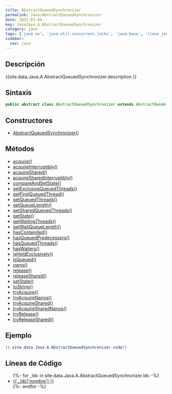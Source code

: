 ```yaml
---
title: AbstractQueuedSynchronizer
permalink: Java/AbstractQueuedSynchronizer
date: 2021-01-04
key: JavaJava.A.AbstractQueuedSynchronizer
category: java
tags: ['java se', 'java.util.concurrent.locks', 'java.base', 'clase java', 'Java 1.5']
sidebar: 
  nav: java
---
```


## Descripción
{{site.data.Java.A.AbstractQueuedSynchronizer.description }}

## Sintaxis
~~~java
public abstract class AbstractQueuedSynchronizer extends AbstractOwnableSynchronizer implements Serializable
~~~

## Constructores
* [AbstractQueuedSynchronizer()](/Java/AbstractQueuedSynchronizer/AbstractQueuedSynchronizer/)

## Métodos
* [acquire()](/Java/AbstractQueuedSynchronizer/acquire)
* [acquireInterruptibly()](/Java/AbstractQueuedSynchronizer/acquireInterruptibly)
* [acquireShared()](/Java/AbstractQueuedSynchronizer/acquireShared)
* [acquireSharedInterruptibly()](/Java/AbstractQueuedSynchronizer/acquireSharedInterruptibly)
* [compareAndSetState()](/Java/AbstractQueuedSynchronizer/compareAndSetState)
* [getExclusiveQueuedThreads()](/Java/AbstractQueuedSynchronizer/getExclusiveQueuedThreads)
* [getFirstQueuedThread()](/Java/AbstractQueuedSynchronizer/getFirstQueuedThread)
* [getQueuedThreads()](/Java/AbstractQueuedSynchronizer/getQueuedThreads)
* [getQueueLength()](/Java/AbstractQueuedSynchronizer/getQueueLength)
* [getSharedQueuedThreads()](/Java/AbstractQueuedSynchronizer/getSharedQueuedThreads)
* [getState()](/Java/AbstractQueuedSynchronizer/getState)
* [getWaitingThreads()](/Java/AbstractQueuedSynchronizer/getWaitingThreads)
* [getWaitQueueLength()](/Java/AbstractQueuedSynchronizer/getWaitQueueLength)
* [hasContended()](/Java/AbstractQueuedSynchronizer/hasContended)
* [hasQueuedPredecessors()](/Java/AbstractQueuedSynchronizer/hasQueuedPredecessors)
* [hasQueuedThreads()](/Java/AbstractQueuedSynchronizer/hasQueuedThreads)
* [hasWaiters()](/Java/AbstractQueuedSynchronizer/hasWaiters)
* [isHeldExclusively()](/Java/AbstractQueuedSynchronizer/isHeldExclusively)
* [isQueued()](/Java/AbstractQueuedSynchronizer/isQueued)
* [owns()](/Java/AbstractQueuedSynchronizer/owns)
* [release()](/Java/AbstractQueuedSynchronizer/release)
* [releaseShared()](/Java/AbstractQueuedSynchronizer/releaseShared)
* [setState()](/Java/AbstractQueuedSynchronizer/setState)
* [toString()](/Java/AbstractQueuedSynchronizer/toString)
* [tryAcquire()](/Java/AbstractQueuedSynchronizer/tryAcquire)
* [tryAcquireNanos()](/Java/AbstractQueuedSynchronizer/tryAcquireNanos)
* [tryAcquireShared()](/Java/AbstractQueuedSynchronizer/tryAcquireShared)
* [tryAcquireSharedNanos()](/Java/AbstractQueuedSynchronizer/tryAcquireSharedNanos)
* [tryRelease()](/Java/AbstractQueuedSynchronizer/tryRelease)
* [tryReleaseShared()](/Java/AbstractQueuedSynchronizer/tryReleaseShared)

## Ejemplo
~~~java
{{ site.data.Java.A.AbstractQueuedSynchronizer.code}}
~~~

## Líneas de Código
<ul>
{%- for _ldc in site.data.Java.A.AbstractQueuedSynchronizer.ldc -%}
   <li>
       <a href="{{_ldc['url'] }}">{{ _ldc['nombre'] }}</a>
   </li>
{%- endfor -%}
</ul>
